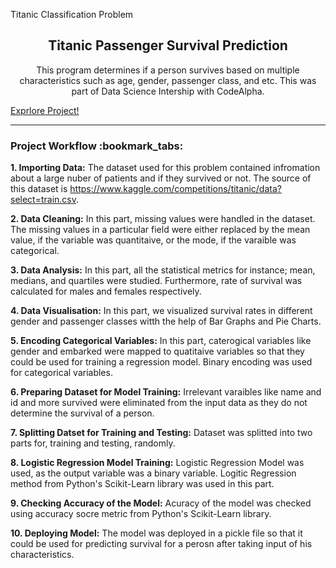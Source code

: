 Titanic Classification Problem
<h2 align='center'>Titanic Passenger Survival Prediction</h2>
<p align = 'center'> This program determines if a person survives based on multiple characteristics such as age, gender, passenger class, and etc. This was part of Data Science Intership with CodeAlpha.</p>
<a align='center', href="https://github.com/Mahnoor-Adeel/CodeAlpha_Titanic-Classification_Mahnoor-Adeel/blob/main/NoteBook/titanic-problem.ipynb">Exprlore Project!</a>
<hr>

<h3>Project Workflow :bookmark_tabs: </h3>

**1. Importing Data:** The dataset used for this problem contained infromation about a large nuber of patients and if they survived or not. The source of this dataset is https://www.kaggle.com/competitions/titanic/data?select=train.csv. 

**2. Data Cleaning:** In this part, missing values were handled in the dataset. The missing values in a particular field were either replaced by the mean value, if the variable was quantitaive, or the mode, if the varaible was categorical. 

**3. Data Analysis:** In this part, all the statistical metrics for instance; mean, medians, and quartiles were studied. Furthermore, rate of survival was calculated for males and females respectively.

**4. Data Visualisation:** In this part, we visualized survival rates in different gender and passenger classes witth the help of Bar Graphs and Pie Charts.

**5. Encoding Categorical Variables:** In this part, caterogical variables like gender and embarked were mapped to quatitaive variables so that they could be used for training a regression model. Binary encoding was used for categorical variables.

**6. Preparing Dataset for Model Training:** Irrelevant varaibles like name and id and more survived were eliminated from the input data as they do not determine the survival of a person.

**7. Splitting Datset for Training and Testing:** Dataset was splitted into two parts for, training and testing, randomly.

**8. Logistic Regression Model Training:** Logistic Regression Model was used, as the output variable was a binary variable. Logitic Regression method from Python's Scikit-Learn library was used in this part.

**9. Checking Accuracy of the Model:** Acuracy of the model was checked using accuracy socre metric from Python's Scikit-Learn library.

**10. Deploying Model:** The model was deployed in a pickle file so that it could be used for predicting survival for a perosn after taking input of his characteristics.

